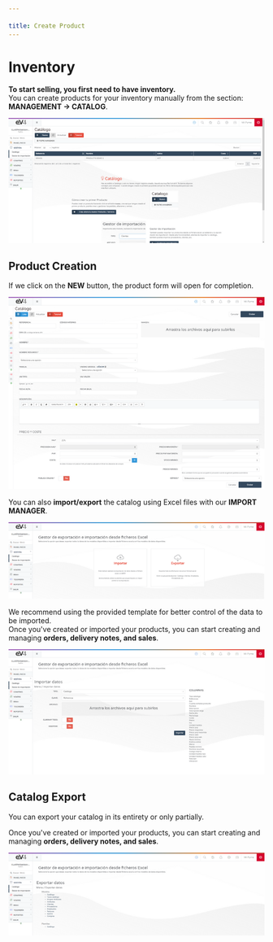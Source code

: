 ```yaml
---

title: Create Product  
---  
```

# Inventory  

**To start selling, you first need to have inventory.**  
You can create products for your inventory manually from the section: **MANAGEMENT → CATALOG**.  

![Image01](../../../../assets/tips/Catalogo01.png)

## Product Creation  

If we click on the **NEW** button, the product form will open for completion.  

![Image02](../../../../assets/tips/Catalogo02.png)

You can also **import/export** the catalog using Excel files with our **IMPORT MANAGER**.  

![Image03](../../../../assets/tips/GestorImportacion01.png)

We recommend using the provided template for better control of the data to be imported.  
Once you've created or imported your products, you can start creating and managing **orders, delivery notes, and sales**.  

![Image03](../../../../assets/tips/GestorImportacionCatalogo02.png)

## Catalog Export  

You can export your catalog in its entirety or only partially.  

Once you've created or imported your products, you can start creating and managing **orders, delivery notes, and sales**.  

![Image03](../../../../assets/tips/GestorExportacion01.png)  
